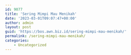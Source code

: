 ```yaml
---
id: 9077
title: 'Sering Mimpi Mau Menikah'
date: '2023-03-01T09:07:47+00:00'
author: admin
layout: post
guid: 'https://bos.awn.biz.id/sering-mimpi-mau-menikah/'
permalink: /sering-mimpi-mau-menikah/
categories:
    - Uncategorized
---
```



